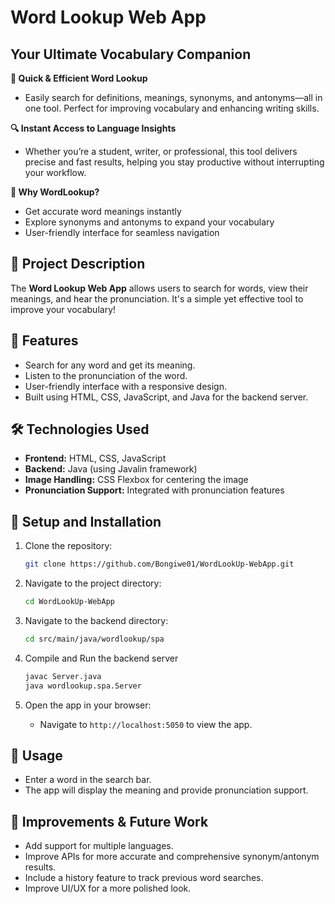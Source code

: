 # Word Lookup Web App
## Your Ultimate Vocabulary Companion

**🚀 Quick & Efficient Word Lookup**
- Easily search for definitions, meanings, synonyms, and antonyms—all in one tool. Perfect for improving vocabulary and enhancing writing skills.

**🔍 Instant Access to Language Insights**
- Whether you’re a student, writer, or professional, this tool delivers precise and fast results, helping you stay productive without interrupting your workflow.

**🧠 Why WordLookup?**
- Get accurate word meanings instantly
- Explore synonyms and antonyms to expand your vocabulary
- User-friendly interface for seamless navigation

## 📖 Project Description
The **Word Lookup Web App** allows users to search for words, view their meanings, and hear the pronunciation. It's a simple yet effective tool to improve your vocabulary!

## 🚀 Features
- Search for any word and get its meaning.
- Listen to the pronunciation of the word.
- User-friendly interface with a responsive design.
- Built using HTML, CSS, JavaScript, and Java for the backend server.

## 🛠️ Technologies Used
- **Frontend:** HTML, CSS, JavaScript
- **Backend:** Java (using Javalin framework)
- **Image Handling:** CSS Flexbox for centering the image
- **Pronunciation Support:** Integrated with pronunciation features

## 🔧 Setup and Installation

1. Clone the repository:
    ```bash
    git clone https://github.com/Bongiwe01/WordLookUp-WebApp.git
    ```

2. Navigate to the project directory:
    ```bash
    cd WordLookUp-WebApp
    ```

3. Navigate to the backend directory:
    ```bash
    cd src/main/java/wordlookup/spa

4. Compile and Run the backend server
    ```bash
    javac Server.java
    java wordlookup.spa.Server


5. Open the app in your browser:
    - Navigate to `http://localhost:5050` to view the app.

## 📝 Usage
- Enter a word in the search bar.
- The app will display the meaning and provide pronunciation support.

## 🚧 Improvements & Future Work
- Add support for multiple languages.
- Improve APIs for more accurate and comprehensive synonym/antonym results.
- Include a history feature to track previous word searches.
- Improve UI/UX for a more polished look.
